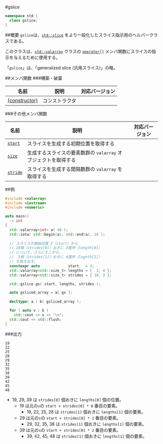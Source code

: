 #gslice
```cpp
namespace std {
  class gslice;
}
```

##概要
`gslice`は、[`std::slice`](/reference/valarray/slice.md) をより一般化したスライス指示用のヘルパークラスである。

このクラスは、[`std::valarray`](./valarray.md) クラスの [`operator[]`](./valarray/op_at.md) メンバ関数にスライスの指示を与えるために使用する。


「`gslice`」は、「generalized slice (汎用スライス)」の略。


##メンバ関数
###構築・破棄

| 名前 | 説明 | 対応バージョン |
|--------------------------------------|----------------------------|------|
| [(constructor)](./gslice//op_constructor.md)| コンストラクタ             |      |


###その他メンバ関数

| 名前 | 説明 | 対応バージョン |
|--------------------------------|----------------------------------------------------------------|------|
| [`start`](./gslice/start.md)   | スライスを生成する初期位置を取得する                           |      |
| [`size`](./gslice/size.md)     | 生成するスライスの要素数群の `valarray` オブジェクトを取得する |      |
| [`stride`](./gslice/stride.md) | スライスを生成する間隔数群の `valarray` を取得する             |      |


##例
```cpp
#include <valarray>
#include <iostream>
#include <numeric>

auto main()
  -> int
{
  std::valarray<int> a( 40 );
  std::iota( std::begin(a), std::end(a), 16 );
  
  // スライスの開始位置 3（start）から
  // 10個（strides[0]）おきに 3箇所（length[0]）
  // について、さらにそこから、
  //  3個（strides[1]）おきに 4箇所（legnth[1]）
  // を抜き出す。
  constexpr auto             start   = 3;
  std::valarray<std::size_t> lengths = {  3, 4 };
  std::valarray<std::size_t> strides = { 10, 3 };

  std::gslice gs( start, lengths, strides );

  auto gsliced_array = a[ gs ];
  
  decltype( a ) b( gsliced_array );

  for ( auto v : b )
    std::cout << v << "\n";
  std::cout << std::flush;
}

```

###出力
```
19
22
25
28
29
32
35
38
39
42
45
48
```

- 19, 29, 39 は `strides[0]` 個おきに `lengths[0]` 個の位置。
    - 19 は元の`s`の `start + strides[0] * 0` 番目の要素。
        - 19, 22, 25, 28 は `strides[1]` 個おきに `lengths[1]` 個の要素。
    - 29 は元の`s`の `start + strides[0] * 1` 番目の要素。
        - 29, 32, 35, 38 は `strides[1]` 個おきに `lengths[1]` 個の要素。
    - 39 は元の`s`の `start + strides[0] * 2` 番目の要素。
        - 39, 42, 45, 48 は `strides[1]` 個おきに `lengths[1]` 個の要素。
